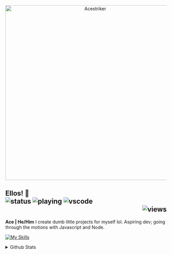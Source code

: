<div align="center">
    <a href="https://acestriker.carrd.co/"><img src="https://cdn.discordapp.com/attachments/945837735107776512/996147379470348368/Acestriker.png?size=4096" width="546" alt="Acestriker" /></a>
</div>

## Ellos! 👋 <div align="left">![status](https://nocache.advaith.workers.dev?url=https://img.shields.io/endpoint?url=https://dev.discordprofiles.me/api/badge/status/632029144196186122?simple=true) ![playing](https://nocache.advaith.workers.dev?url=https://img.shields.io/endpoint?url=https://dev.discordprofiles.me/api/badge/playing/632029144196186122) ![vscode](https://nocache.advaith.workers.dev?url=https://img.shields.io/endpoint?url=https://dev.discordprofiles.me/api/badge/vscode/632029144196186122)<div align="right">![views](https://komarev.com/ghpvc/?username=acestriker&color=green)</div>

**Ace | He/Him**
I create dumb little projects for myself lol. Aspiring dev; going through the motions with Javascript and Node.

[![My Skills](https://skillicons.dev/icons?i=js,nodejs,html,css)](https://skillicons.dev)

<details>
  <summary>Github Stats</summary>
  
  <a href="#">![Github stats](https://github-readme-stats.vercel.app/api?username=acestriker&bg_color=45,fdbeff,adf3fd&title_color=b35dbc&text_color=353535&icon_color=8c4594&border_radius=15&show_icons=true&count_private=true&hide_border=true&line_height=20)</a>
  </details>
